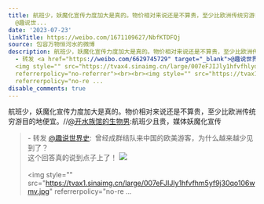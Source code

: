 ```yaml
---
title: 航班少，妖魔化宣传力度加大是真的。物价相对来说还是不算贵，至少比欧洲传统穷游目的地便宜。//@开水族馆的生物男:航班少且贵，媒体妖魔化宣传 - 转发
  @趣说世...
date: '2023-07-23'
linkTitle: https://weibo.com/1671109627/NbfKTDFQj
source: 包容万物恒河水的微博
description: 航班少，妖魔化宣传力度加大是真的。物价相对来说还是不算贵，至少比欧洲传统穷游目的地便宜。//<a href="https://weibo.com/n/%E5%BC%80%E6%B0%B4%E6%97%8F%E9%A6%86%E7%9A%84%E7%94%9F%E7%89%A9%E7%94%B7">@开水族馆的生物男</a>:航班少且贵，媒体妖魔化宣传<br><blockquote>
  - 转发 <a href="https://weibo.com/6629745729" target="_blank">@趣说世界史</a>: 曾经成群结队来中国的欧美游客，为什么越来越少见到了？<br>这个回答真的说到点子上了！
  <img style="" src="https://tvax4.sinaimg.cn/large/007eFJIJly1hfvfhlydmwj30xc0p07ct.jpg"
  referrerpolicy="no-referrer"><br><br><img style="" src="https://tvax1.sinaimg.cn/large/007eFJIJly1hfvfhm5yf9j30qo106wmv.jpg"
  referrerpolicy="no-re ...
disable_comments: true
---
```

航班少，妖魔化宣传力度加大是真的。物价相对来说还是不算贵，至少比欧洲传统穷游目的地便宜。//<a href="https://weibo.com/n/%E5%BC%80%E6%B0%B4%E6%97%8F%E9%A6%86%E7%9A%84%E7%94%9F%E7%89%A9%E7%94%B7">@开水族馆的生物男</a>:航班少且贵，媒体妖魔化宣传<br><blockquote> - 转发 <a href="https://weibo.com/6629745729" target="_blank">@趣说世界史</a>: 曾经成群结队来中国的欧美游客，为什么越来越少见到了？<br>这个回答真的说到点子上了！ <img style="" src="https://tvax4.sinaimg.cn/large/007eFJIJly1hfvfhlydmwj30xc0p07ct.jpg" referrerpolicy="no-referrer"><br><br><img style="" src="https://tvax1.sinaimg.cn/large/007eFJIJly1hfvfhm5yf9j30qo106wmv.jpg" referrerpolicy="no-re ...
